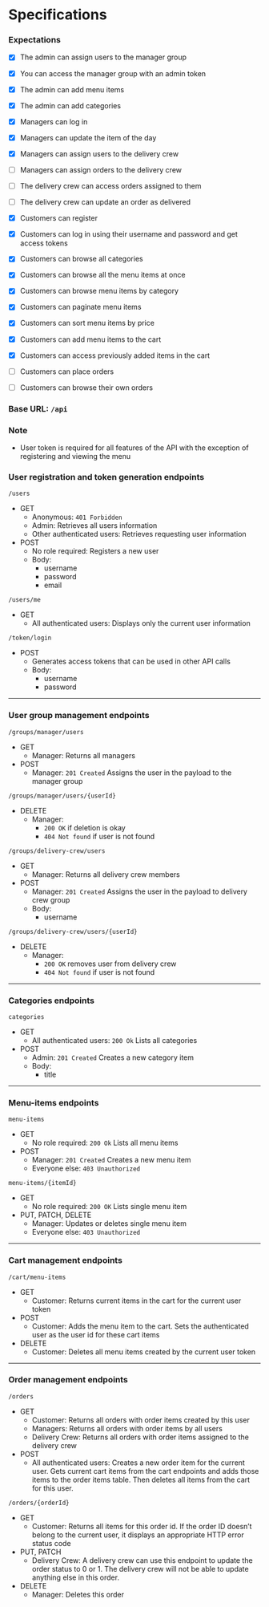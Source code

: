 # Specifications

### Expectations
- [x] The admin can assign users to the manager group

- [x] You can access the manager group with an admin token

- [x] The admin can add menu items 

- [x] The admin can add categories

- [x] Managers can log in 

- [x] Managers can update the item of the day

- [x] Managers can assign users to the delivery crew

- [ ] Managers can assign orders to the delivery crew

- [ ] The delivery crew can access orders assigned to them

- [ ] The delivery crew can update an order as delivered

- [x] Customers can register

- [x] Customers can log in using their username and password and get access tokens

- [x] Customers can browse all categories 

- [x] Customers can browse all the menu items at once

- [x] Customers can browse menu items by category

- [x] Customers can paginate menu items

- [x] Customers can sort menu items by price

- [x] Customers can add menu items to the cart

- [x] Customers can access previously added items in the cart

- [ ] Customers can place orders

- [ ] Customers can browse their own orders

### Base URL: `/api`

### Note
- User token is required for all features of the API with the exception of registering and viewing the menu

### User registration and token generation endpoints

`/users`
- GET
    - Anonymous: `401 Forbidden`
    - Admin: Retrieves all users information
    - Other authenticated users: Retrieves requesting user information
- POST
    - No role required: Registers a new user
    - Body:
        - username
        - password
        - email

`/users/me`
- GET
    - All authenticated users: Displays only the current user information

`/token/login`
- POST
    - Generates access tokens that can be used in other API calls
    - Body:
        - username
        - password

---

### User group management endpoints

`/groups/manager/users`
- GET
    - Manager: Returns all managers
- POST
    - Manager: `201 Created` Assigns the user in the payload to the manager group

`/groups/manager/users/{userId}`
- DELETE
    - Manager:
        - `200 OK` if deletion is okay
        - `404 Not found` if user is not found

`/groups/delivery-crew/users`
- GET
    - Manager: Returns all delivery crew members
- POST
    - Manager: `201 Created` Assigns the user in the payload to delivery crew group
    - Body:
        - username

`/groups/delivery-crew/users/{userId}`
- DELETE
    - Manager:
        - `200 OK` removes user from delivery crew
        - `404 Not found` if user is not found

---

### Categories endpoints

`categories`
- GET
    - All authenticated users: `200 Ok` Lists all categories
- POST
    - Admin: `201 Created` Creates a new category item
    - Body:
        - title

---

### Menu-items endpoints

`menu-items`
- GET
    - No role required: `200 Ok` Lists all menu items
- POST
    - Manager: `201 Created` Creates a new menu item
    - Everyone else: `403 Unauthorized`

`menu-items/{itemId}`
- GET
    - No role required: `200 OK` Lists single menu item
- PUT, PATCH, DELETE
    - Manager: Updates or deletes single menu item
    - Everyone else: `403 Unauthorized`

---

### Cart management endpoints

`/cart/menu-items`
- GET
    - Customer: Returns current items in the cart for the current user token
- POST
    - Customer: Adds the menu item to the cart. Sets the authenticated user as the user id for these cart items
- DELETE
    - Customer: Deletes all menu items created by the current user token

---

### Order management endpoints

`/orders`
- GET
    - Customer: Returns all orders with order items created by this user
    - Managers: Returns all orders with order items by all users
    - Delivery Crew: Returns all orders with order items assigned to the delivery crew
- POST
    - All authenticated users: Creates a new order item for the current user. Gets current cart items from the cart endpoints and adds those items to the order items table. Then deletes all items from the cart for this user.

`/orders/{orderId}`
- GET
    - Customer: Returns all items for this order id. If the order ID doesn’t belong to the current user, it displays an appropriate HTTP error status code
- PUT, PATCH
    - Delivery Crew: A delivery crew can use this endpoint to update the order status to 0 or 1. The delivery crew will not be able to update anything else in this order.
- DELETE
    - Manager: Deletes this order
